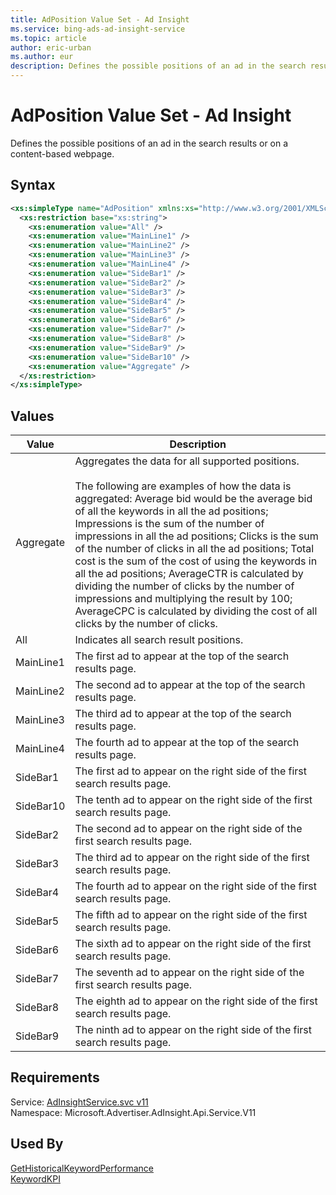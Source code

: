 ```yaml
---
title: AdPosition Value Set - Ad Insight
ms.service: bing-ads-ad-insight-service
ms.topic: article
author: eric-urban
ms.author: eur
description: Defines the possible positions of an ad in the search results or on a content-based webpage.
---
```

# AdPosition Value Set - Ad Insight
Defines the possible positions of an ad in the search results or on a content-based webpage.

## Syntax
```xml
<xs:simpleType name="AdPosition" xmlns:xs="http://www.w3.org/2001/XMLSchema">
  <xs:restriction base="xs:string">
    <xs:enumeration value="All" />
    <xs:enumeration value="MainLine1" />
    <xs:enumeration value="MainLine2" />
    <xs:enumeration value="MainLine3" />
    <xs:enumeration value="MainLine4" />
    <xs:enumeration value="SideBar1" />
    <xs:enumeration value="SideBar2" />
    <xs:enumeration value="SideBar3" />
    <xs:enumeration value="SideBar4" />
    <xs:enumeration value="SideBar5" />
    <xs:enumeration value="SideBar6" />
    <xs:enumeration value="SideBar7" />
    <xs:enumeration value="SideBar8" />
    <xs:enumeration value="SideBar9" />
    <xs:enumeration value="SideBar10" />
    <xs:enumeration value="Aggregate" />
  </xs:restriction>
</xs:simpleType>
```

## <a name="values"></a>Values

|Value|Description|
|-----------|---------------|
|<a name="aggregate"></a>Aggregate|Aggregates the data for all supported positions.<br /><br />The following are examples of how the data is aggregated: Average bid would be the average bid of all the keywords in all the ad positions; Impressions is the sum of the number of impressions in all the ad positions; Clicks is the sum of the number of clicks in all the ad positions; Total cost is the sum of the cost of using the keywords in all the ad positions; AverageCTR is calculated by dividing the number of clicks by the number of impressions and multiplying the result by 100; AverageCPC is calculated by dividing the cost of all clicks by the number of clicks.|
|<a name="all"></a>All|Indicates all search result positions.|
|<a name="mainline1"></a>MainLine1|The first ad to appear at the top of the search results page.|
|<a name="mainline2"></a>MainLine2|The second ad to appear at the top of the search results page.|
|<a name="mainline3"></a>MainLine3|The third ad to appear at the top of the search results page.|
|<a name="mainline4"></a>MainLine4|The fourth ad to appear at the top of the search results page.|
|<a name="sidebar1"></a>SideBar1|The first ad to appear on the right side of the first search results page.|
|<a name="sidebar10"></a>SideBar10|The tenth ad to appear on the right side of the first search results page.|
|<a name="sidebar2"></a>SideBar2|The second ad to appear on the right side of the first search results page.|
|<a name="sidebar3"></a>SideBar3|The third ad to appear on the right side of the first search results page.|
|<a name="sidebar4"></a>SideBar4|The fourth ad to appear on the right side of the first search results page.|
|<a name="sidebar5"></a>SideBar5|The fifth ad to appear on the right side of the first search results page.|
|<a name="sidebar6"></a>SideBar6|The sixth ad to appear on the right side of the first search results page.|
|<a name="sidebar7"></a>SideBar7|The seventh ad to appear on the right side of the first search results page.|
|<a name="sidebar8"></a>SideBar8|The eighth ad to appear on the right side of the first search results page.|
|<a name="sidebar9"></a>SideBar9|The ninth ad to appear on the right side of the first search results page.|

## Requirements
Service: [AdInsightService.svc v11](https://adinsight.api.bingads.microsoft.com/Api/Advertiser/AdInsight/v11/AdInsightService.svc)  
Namespace: Microsoft.Advertiser.AdInsight.Api.Service.V11  

## Used By
[GetHistoricalKeywordPerformance](gethistoricalkeywordperformance.md)  
[KeywordKPI](keywordkpi.md)  
